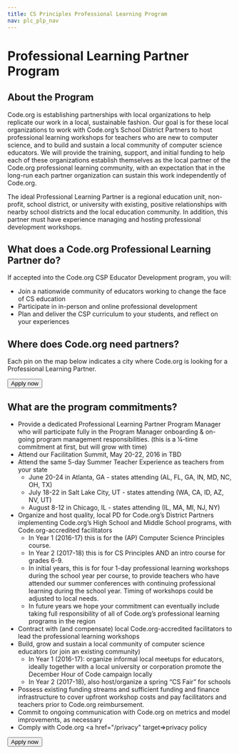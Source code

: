 ```yaml
---
title: CS Principles Professional Learning Program
nav: plc_plp_nav
---
```

# Professional Learning Partner Program #

## About the Program

Code.org is establishing partnerships with local organizations to help replicate our work in a local, sustainable fashion. Our goal is for these local organizations to work with Code.org’s School District Partners to host professional learning workshops for teachers who are new to computer science, and to build and sustain a local community of computer science educators. We will provide the training, support, and initial funding to help each of these organizations establish themselves as the local partner of the Code.org professional learning community, with an expectation that in the long-run each partner organization can sustain this work independently of Code.org.

The ideal Professional Learning Partner is a regional education unit, non-profit, school district, or university with existing, positive relationships with nearby school districts and the local education community. In addition, this partner must have experience managing and hosting professional development workshops.



## What does a Code.org Professional Learning Partner do?
If accepted into the Code.org CSP Educator Development program, you will:

- Join a nationwide community of educators working to change the face of CS education 
- Participate in in-person and online professional development
- Plan and deliver the CSP curriculum to your students, and reflect on your experiences 
 
 
## Where does Code.org need partners?
Each pin on the map below indicates a city where Code.org is looking for a Professional Learning Partner.


[<button>Apply now</button>](/educate/plc/professional-learning-partner-application)

## What are the program commitments?

- Provide a dedicated Professional Learning Partner Program Manager who will participate fully in the Program Manager onboarding & on-going program management responsibilities. (this is a ¼-time commitment at first, but will grow with time)
- Attend our Facilitation Summit, May 20-22, 2016 in TBD
- Attend the same 5-day Summer Teacher Experience as teachers from your state
	- June 20-24 in Atlanta, GA - states attending (AL, FL, GA, IN, MD, NC, OH, TX)
	- July 18-22 in Salt Lake City, UT - states attending (WA, CA, ID, AZ, NV, UT)
	- August 8-12 in Chicago, IL - states attending (IL, MA, MI, NJ, NY)
- Organize and host quality, local PD for Code.org’s District Partners implementing Code.org’s High School and Middle School programs, with Code.org-accredited facilitators
	- In Year 1 (2016-17) this is for the (AP) Computer Science Principles course. 
	- In Year 2 (2017-18) this is for CS Principles AND an intro course for grades 6-9.
	- In initial years, this is for four 1-day professional learning workshops during the school year per course, to provide teachers who have attended our summer conferences with continuing professional learning during the school year. Timing of workshops could be adjusted to local needs.
	- In future years we hope your commitment can eventually include taking full responsibility of all of Code.org’s professional learning programs in the region
- Contract with (and compensate) local Code.org-accredited facilitators to lead the professional learning workshops
- Build, grow and sustain a local community of computer science educators (or join an existing community)
	- In Year 1 (2016-17): 
organize informal local meetups for educators, ideally together with a local university or corporation
promote the December Hour of Code campaign locally 
	- In Year 2 (2017-18), also host/organize a spring “CS Fair” for schools
- Possess existing funding streams and sufficient funding and finance infrastructure to cover upfront workshop costs and pay facilitators and teachers prior to Code.org reimbursement.
- Commit to ongoing communication with Code.org on metrics and model improvements, as necessary
- Comply with Code.org <a href="/privacy" target=>privacy policy</a>

[<button>Apply now</button>](/educate/plc/professional-learning-partner-application)